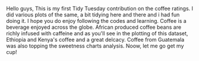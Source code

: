 Hello guys,
This is my first Tidy Tuesday contribution on the coffee ratings. 
I did various plots of the same, a bit tidying here and there and i had fun doing it. 
I hope you do enjoy following the codes and learning. Coffee is a beverage enjoyed across the globe.
African produced coffee beans are richly infused with caffeine and as you'll see in the plotting of this 
dataset, Ethiopia and Kenya's coffee and a great delcacy. 
Coffee from Guatemala was also topping the sweetness charts analysis.
Noow, let me go get my cup!
